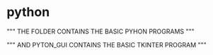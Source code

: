 # python
""" THE FOLDER CONTAINS THE BASIC PYHON PROGRAMS """

""" AND PYTON_GUI  CONTAINS THE BASIC TKINTER PROGRAM """
